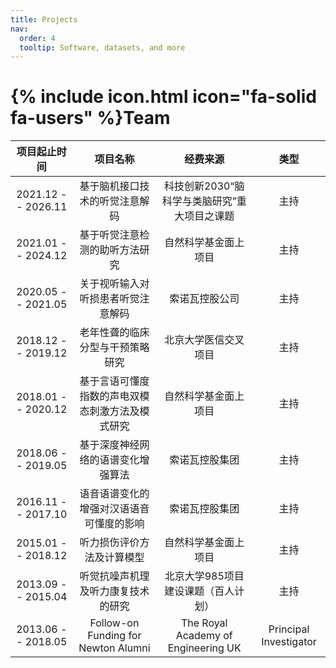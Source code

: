 ```yaml
---
title: Projects
nav:
  order: 4
  tooltip: Software, datasets, and more
---
```


# {% include icon.html icon="fa-solid fa-users" %}Team

| 项目起止时间       |  项目名称      |    经费来源          | 类型  |
|:-------------:|:------------------:|:---------------:|:------------:|
| 2021.12 -- 2026.11 |    基于脑机接口技术的听觉注意解码  |   科技创新2030“脑科学与类脑研究”重大项目之课题      |   主持      |
| 2021.01 -- 2024.12 |    基于听觉注意检测的助听方法研究  |   自然科学基金面上项目       |   主持      |
| 2020.05 -- 2021.05 |    关于视听输入对听损患者听觉注意解码  |   索诺瓦控股公司    |   主持      |
| 2018.12 -- 2019.12 |    老年性聋的临床分型与干预策略研究	  |   北京大学医信交叉项目     |   主持      |
| 2018.01 -- 2020.12 |    基于言语可懂度指数的声电双模态刺激方法及模式研究  |   自然科学基金面上项目     |   主持      |
| 2018.06 -- 2019.05 |    基于深度神经网络的语谱变化增强算法  |   索诺瓦控股集团    |   主持      |
| 2016.11 -- 2017.10 |    语音语谱变化的增强对汉语语音可懂度的影响  |   索诺瓦控股集团    |   主持      |
| 2015.01 -- 2018.12 |    听力损伤评价方法及计算模型  |   自然科学基金面上项目     |   主持      |
| 2013.09 -- 2015.04 |    听觉抗噪声机理及听力康复技术的研究  |   北京大学985项目建设课题（百人计划）    |   主持      |
| 2013.06 -- 2018.05 |    Follow-on Funding for Newton Alumni  |   The Royal Academy of Engineering UK     |   Principal Investigator    |
